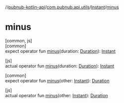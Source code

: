 //[pubnub-kotlin-api](../../../index.md)/[com.pubnub.api.utils](../index.md)/[Instant](index.md)/[minus](minus.md)

# minus

[common, js]\
[common]\
expect operator fun [minus](minus.md)(duration: [Duration](https://kotlinlang.org/api/latest/jvm/stdlib/kotlin.time/-duration/index.html)): [Instant](index.md)

[js]\
actual operator fun [minus](minus.md)(duration: [Duration](https://kotlinlang.org/api/latest/jvm/stdlib/kotlin.time/-duration/index.html)): [Instant](index.md)

[common]\
expect operator fun [minus](minus.md)(other: [Instant](index.md)): [Duration](https://kotlinlang.org/api/latest/jvm/stdlib/kotlin.time/-duration/index.html)

[js]\
actual operator fun [minus](minus.md)(other: [Instant](index.md)): [Duration](https://kotlinlang.org/api/latest/jvm/stdlib/kotlin.time/-duration/index.html)
